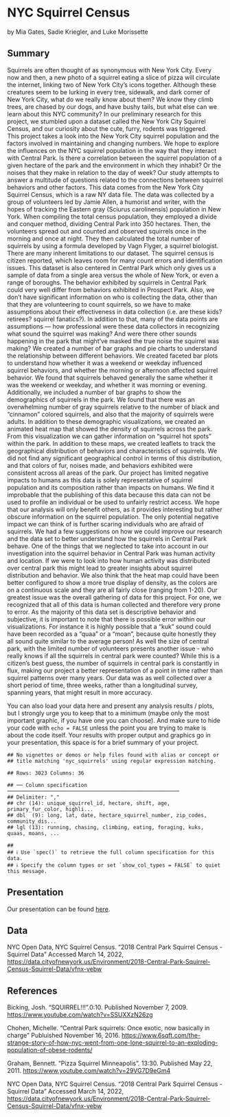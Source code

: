 NYC Squirrel Census 
================
by Mia Gates, Sadie Kriegler, and Luke Morissette 

## Summary

Squirrels are often thought of as synonymous with New York City. Every
now and then, a new photo of a squirrel eating a slice of pizza will
circulate the internet, linking two of New York City’s icons together.
Although these creatures seem to be lurking in every tree, sidewalk, and
dark corner of New York City, what do we really know about them? We know
they climb trees, are chased by our dogs, and have bushy tails, but what
else can we learn about this NYC community? In our preliminary research
for this project, we stumbled upon a dataset called the New York City
Squirrel Census, and our curiosity about the cute, furry, rodents was
triggered.  
This project takes a look into the New York City squirrel population and
the factors involved in maintaining and changing numbers. We hope to
explore the influences on the NYC squirrel population in the way that
they interact with Central Park. Is there a correlation between the
squirrel population of a given hectare of the park and the environment
in which they inhabit? Or the noises that they make in relation to the
day of week? Our study attempts to answer a multitude of questions
related to the connections between squirrel behaviors and other factors.
This data comes from the New York City Squirrel Census, which is a raw
NY data file. The data was collected by a group of volunteers led by
Jamie Allen, a humorist and writer, with the hopes of tracking the
Eastern gray (Sciurus carolinensis) population in New York. When
compiling the total census population, they employed a divide and
conquer method, dividing Central Park into 350 hectares. Then, the
volunteers spread out and counted and observed squirrels once in the
morning and once at night. They then calculated the total number of
squirrels by using a formula developed by Vagn Flyger, a squirrel
biologist. There are many inherent limitations to our dataset. The
squirrel census is citizen reported, which leaves room for many count
errors and identification issues. This dataset is also centered in
Central Park which only gives us a sample of data from a single area
versus the whole of New York, or even a range of boroughs. The behavior
exhibited by squirrels in Central Park could very well differ from
behaviors exhibited in Prospect Park. Also, we don’t have significant
information on who is collecting the data, other than that they are
volunteering to count squirrels, so we have to make assumptions about
their effectiveness in data collection (i.e. are these kids? retirees?
squirrel fanatics?). In addition to that, many of the data points are
assumptions — how professional were these data collectors in recognizing
what sound the squirrel was making? And were there other sounds
happening in the park that might’ve masked the true noise the squirrel
was making? We created a number of bar graphs and pie charts to
understand the relationship between different behaviors. We created
faceted bar plots to understand how whether it was a weekend or weekday
influenced squirrel behaviors, and whether the morning or afternoon
affected squirrel behavior. We found that squirrels behaved generally
the same whether it was the weekend or weekday, and whether it was
morning or evening. Additionally, we included a number of bar graphs to
show the demographics of squirrels in the park. We found that there was
an overwhelming number of gray squirrels relative to the number of black
and “cinnamon” colored squirrels, and also that the majority of
squirrels were adults. In addition to these demographic visualizations,
we created an animated heat map that showed the density of squirrels
across the park. From this visualization we can gather information on
“squirrel hot spots” within the park. In addition to these maps, we
created leaflets to track the geographical distribution of behaviors and
characteristics of squirrels. We did not find any significant
geographical control in terms of this distribution, and that colors of
fur, noises made, and behaviors exhibited were consistent across all
areas of the park. Our project has limited negative impacts to humans as
this data is solely representative of squirrel population and its
composition rather than impacts on humans. We find it improbable that
the publishing of this data because this data can not be used to profile
an individual or be used to unfairly restrict access. We hope that our
analysis will only benefit others, as it provides interesting but rather
obscure information on the squirrel population. The only potential
negative impact we can think of is further scaring individuals who are
afraid of squirrels. We had a few suggestions on how we could improve
our research and the data set to better understand how the squirrels in
Central Park behave. One of the things that we neglected to take into
account in our investigation into the squirrel behavior in Central Park
was human activity and location. If we were to look into how human
activity was distributed over central park this might lead to greater
insights about squirrel distribution and behavior. We also think that
the heat map could have been better configured to show a more true
display of density, as the colors are on a continuous scale and they are
all fairly close (ranging from 1-20). Our greatest issue was the overall
gathering of data for this project. For one, we recognized that all of
this data is human collected and therefore very prone to error. As the
majority of this data set is descriptive behavior and subjective, it is
important to note that there is possible error within our
visualizations. For instance it is highly possible that a “kuk” sound
could have been recorded as a “quaa” or a “moan”, because quite honestly
they all sound quite similar to the average person! As well the size of
central park, with the limited number of volunteers presents another
issue - who really knows if all the squirrels in central park were
counted? While this is a citizen’s best guess, the number of squirrels
in central park is constantly in flux, making our project a better
representation of a point in time rather than squirrel patterns over
many years. Our data was as well collected over a short period of time,
three weeks, rather than a longitudinal survey, spanning years, that
might result in more accuracy.

You can also load your data here and present any analysis results /
plots, but I strongly urge you to keep that to a minimum (maybe only the
most important graphic, if you have one you can choose). And make sure
to hide your code with `echo = FALSE` unless the point you are trying to
make is about the code itself. Your results with proper output and
graphics go in your presentation, this space is for a brief summary of
your project.

    ## No vignettes or demos or help files found with alias or concept or
    ## title matching 'nyc_squirrels' using regular expression matching.

    ## Rows: 3023 Columns: 36

    ## ── Column specification ────────────────────────────────────────────────────────
    ## Delimiter: ","
    ## chr (14): unique_squirrel_id, hectare, shift, age, primary_fur_color, highli...
    ## dbl  (9): long, lat, date, hectare_squirrel_number, zip_codes, community_dis...
    ## lgl (13): running, chasing, climbing, eating, foraging, kuks, quaas, moans, ...

    ## 
    ## ℹ Use `spec()` to retrieve the full column specification for this data.
    ## ℹ Specify the column types or set `show_col_types = FALSE` to quiet this message.

## Presentation

Our presentation can be found
[here](https://dcs-210.github.io/w2022-project-mia-luke-sadie/).

## Data

NYC Open Data, NYC Squirrel Census. “2018 Central Park Squirrel Census -
Squirrel Data” Accessed March 14, 2022,
<https://data.cityofnewyork.us/Environment/2018-Central-Park-Squirrel-Census-Squirrel-Data/vfnx-vebw>

## References

Bicking, Josh. “SQUIRREL!!!”.0:10. Published November 7, 2009.
<https://www.youtube.com/watch?v=SSUXXzN26zg>

Chohen, Michelle. “Central Park squirrels: Once exotic, now basically in
charge” Publuished November 16, 2016.
<https://www.6sqft.com/the-strange-story-of-how-nyc-went-from-one-lone-squirrel-to-an-exploding-population-of-obese-rodents/>

Graham, Bennett. “Pizza Squirrel Minneapolis”. 13:30. Published May 22,
2011. <https://www.youtube.com/watch?v=29VG7D9eGm4>

NYC Open Data, NYC Squirrel Census. “2018 Central Park Squirrel Census -
Squirrel Data” Accessed March 14, 2022,
<https://data.cityofnewyork.us/Environment/2018-Central-Park-Squirrel-Census-Squirrel-Data/vfnx-vebw>
